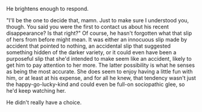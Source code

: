 He brightens enough to respond.

"I'll be the one to decide that, mamn. Just to make sure I understood you, though. You said you were the first to contact us about his recent disappearance? Is that right?" Of course, he hasn't forgotten what that slip of hers from before might mean. It was either an innocuous slip made by accident that pointed to nothing, an accidental slip that suggested something hidden of the darker variety, or it could even have been a purposeful slip that she'd intended to make seem like an accident, likely to get him to pay attention to her more. The latter possibility is what he senses as being the most accurate. She does seem to enjoy having a little fun with him, or at least at his expense, and for all he knew, that tendency wasn't just the happy-go-lucky-kind and could even be full-on sociopathic glee, so he'd keep watching her.

He didn't really have a choice.